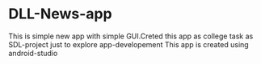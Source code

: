 # DLL-News-app

This is simple new app with simple GUI.Creted this app as college task as SDL-project just to explore app-developement
This app is created using android-studio

